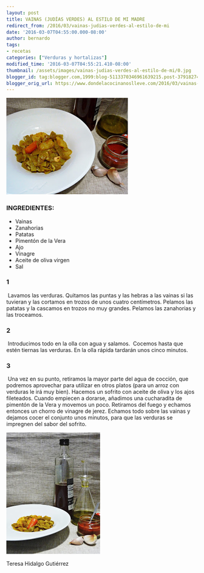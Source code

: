 ```yaml
---
layout: post
title: VAINAS (JUDÍAS VERDES) AL ESTILO DE MI MADRE
redirect_from: /2016/03/vainas-judias-verdes-al-estilo-de-mi
date: '2016-03-07T04:55:00.000-08:00'
author: bernardo
tags:
- recetas
categories: ["Verduras y hortalizas"]
modified_time: '2016-03-07T04:55:21.410-08:00'
thumbnail: /assets/images/vainas-judias-verdes-al-estilo-de-mi/0.jpg
blogger_id: tag:blogger.com,1999:blog-5113370346961639215.post-3791827432726354130
blogger_orig_url: https://www.dondelacocinanoslleve.com/2016/03/vainas-judias-verdes-al-estilo-de-mi.html
---
```


![](/assets/images/vainas-judias-verdes-al-estilo-de-mi/0.jpg)

  
### INGREDIENTES:
* Vainas
* Zanahorias
* Patatas
* Pimentón de la Vera
* Ajo
* Vinagre
* Aceite de oliva virgen
* Sal  

### 1

 Lavamos las verduras. Quitamos las puntas y las hebras a las vainas si las tuvieran y las cortamos en trozos de unos cuatro centímetros. Pelamos las patatas y la cascamos en trozos no muy grandes. Pelamos las zanahorias y las troceamos.  

### 2

 Introducimos todo en la olla con agua y salamos.  Cocemos hasta que estén tiernas las verduras. En la olla rápida tardarán unos cinco minutos.  

### 3

 Una vez en su punto, retiramos la mayor parte del agua de cocción, que podremos aprovechar para utilizar en otros platos (para un arroz con verduras le irá muy bien). Hacemos un sofrito con aceite de oliva y los ajos fileteados. Cuando empiecen a dorarse, añadimos una cucharadita de pimentón de la Vera y movemos un poco. Retiramos del fuego y echamos entonces un chorro de vinagre de jerez. Echamos todo sobre las vainas y dejamos cocer el conjunto unos minutos, para que las verduras se impregnen del sabor del sofrito.

  

![](/assets/images/vainas-judias-verdes-al-estilo-de-mi/1.jpg)

  
Teresa Hidalgo Gutiérrez
